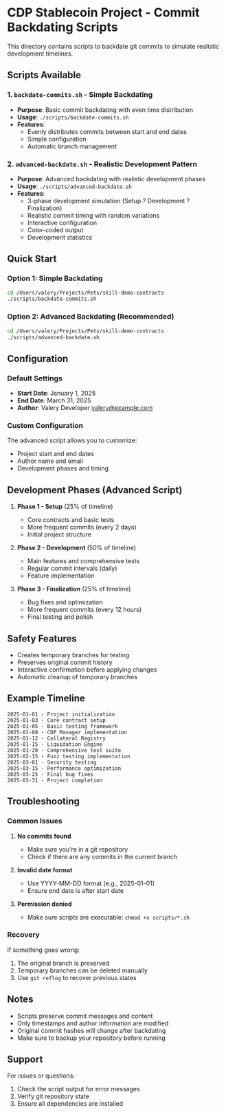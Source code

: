 # CDP Stablecoin Project - Commit Backdating Scripts

This directory contains scripts to backdate git commits to simulate realistic development timelines.

## Scripts Available

### 1. `backdate-commits.sh` - Simple Backdating
- **Purpose**: Basic commit backdating with even time distribution
- **Usage**: `./scripts/backdate-commits.sh`
- **Features**:
  - Evenly distributes commits between start and end dates
  - Simple configuration
  - Automatic branch management

### 2. `advanced-backdate.sh` - Realistic Development Pattern
- **Purpose**: Advanced backdating with realistic development phases
- **Usage**: `./scripts/advanced-backdate.sh`
- **Features**:
  - 3-phase development simulation (Setup ? Development ? Finalization)
  - Realistic commit timing with random variations
  - Interactive configuration
  - Color-coded output
  - Development statistics

## Quick Start

### Option 1: Simple Backdating
```bash
cd /Users/valery/Projects/Pets/skill-demo-contracts
./scripts/backdate-commits.sh
```

### Option 2: Advanced Backdating (Recommended)
```bash
cd /Users/valery/Projects/Pets/skill-demo-contracts
./scripts/advanced-backdate.sh
```

## Configuration

### Default Settings
- **Start Date**: January 1, 2025
- **End Date**: March 31, 2025
- **Author**: Valery Developer <valery@example.com>

### Custom Configuration
The advanced script allows you to customize:
- Project start and end dates
- Author name and email
- Development phases and timing

## Development Phases (Advanced Script)

1. **Phase 1 - Setup** (25% of timeline)
   - Core contracts and basic tests
   - More frequent commits (every 2 days)
   - Initial project structure

2. **Phase 2 - Development** (50% of timeline)
   - Main features and comprehensive tests
   - Regular commit intervals (daily)
   - Feature implementation

3. **Phase 3 - Finalization** (25% of timeline)
   - Bug fixes and optimization
   - More frequent commits (every 12 hours)
   - Final testing and polish

## Safety Features

- Creates temporary branches for testing
- Preserves original commit history
- Interactive confirmation before applying changes
- Automatic cleanup of temporary branches

## Example Timeline

```
2025-01-01 - Project initialization
2025-01-03 - Core contract setup
2025-01-05 - Basic testing framework
2025-01-08 - CDP Manager implementation
2025-01-12 - Collateral Registry
2025-01-15 - Liquidation Engine
2025-01-20 - Comprehensive test suite
2025-02-15 - Fuzz testing implementation
2025-03-01 - Security testing
2025-03-15 - Performance optimization
2025-03-25 - Final bug fixes
2025-03-31 - Project completion
```

## Troubleshooting

### Common Issues

1. **No commits found**
   - Make sure you're in a git repository
   - Check if there are any commits in the current branch

2. **Invalid date format**
   - Use YYYY-MM-DD format (e.g., 2025-01-01)
   - Ensure end date is after start date

3. **Permission denied**
   - Make sure scripts are executable: `chmod +x scripts/*.sh`

### Recovery

If something goes wrong:
1. The original branch is preserved
2. Temporary branches can be deleted manually
3. Use `git reflog` to recover previous states

## Notes

- Scripts preserve commit messages and content
- Only timestamps and author information are modified
- Original commit hashes will change after backdating
- Make sure to backup your repository before running

## Support

For issues or questions:
1. Check the script output for error messages
2. Verify git repository state
3. Ensure all dependencies are installed
